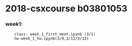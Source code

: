 # 2018-csxcourse b03801053
### week1: 
        class- week_1_first_meet.ipynb (3/1)
        hw-week_1_hw.ipynb(3/9,3/12/3/13) 
